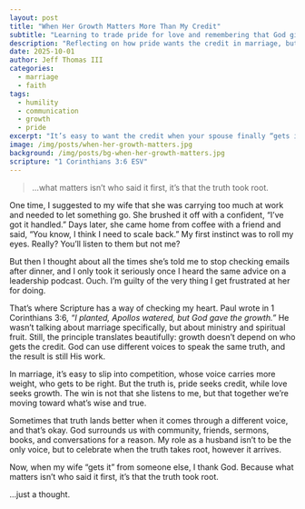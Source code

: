 ```yaml
---
layout: post
title: "When Her Growth Matters More Than My Credit"
subtitle: "Learning to trade pride for love and remembering that God gives the growth."
description: "Reflecting on how pride wants the credit in marriage, but love celebrates growth, wherever the truth comes from."
date: 2025-10-01
author: Jeff Thomas III
categories:
  - marriage
  - faith
tags:
  - humility
  - communication
  - growth
  - pride
excerpt: "It’s easy to want the credit when your spouse finally “gets it.” But as Paul reminds us, 'I planted, Apollos watered, but God gave the growth.' The win isn’t being right; it’s growing together in truth."
image: /img/posts/when-her-growth-matters.jpg
background: /img/posts/bg-when-her-growth-matters.jpg
scripture: "1 Corinthians 3:6 ESV"
---
```

> ...what matters isn’t who said it first, it’s that the truth took root.

One time, I suggested to my wife that she was carrying too much at work and needed to let something go. She brushed it off with a confident, “I’ve got it handled.” Days later, she came home from coffee with a friend and said, “You know, I think I need to scale back.” My first instinct was to roll my eyes. Really? You’ll listen to them but not me?  

But then I thought about all the times she’s told me to stop checking emails after dinner, and I only took it seriously once I heard the same advice on a leadership podcast. Ouch. I’m guilty of the very thing I get frustrated at her for doing.  

That’s where Scripture has a way of checking my heart. Paul wrote in 1 Corinthians 3:6, *“I planted, Apollos watered, but God gave the growth.”* He wasn’t talking about marriage specifically, but about ministry and spiritual fruit. Still, the principle translates beautifully: growth doesn’t depend on who gets the credit. God can use different voices to speak the same truth, and the result is still His work.  

In marriage, it’s easy to slip into competition, whose voice carries more weight, who gets to be right. But the truth is, pride seeks credit, while love seeks growth. The win is not that she listens to me, but that together we’re moving toward what’s wise and true.  

Sometimes that truth lands better when it comes through a different voice, and that’s okay. God surrounds us with community, friends, sermons, books, and conversations for a reason. My role as a husband isn’t to be the only voice, but to celebrate when the truth takes root, however it arrives.  

Now, when my wife “gets it” from someone else, I thank God. Because what matters isn’t who said it first, it’s that the truth took root.

…just a thought.  

<!--stackedit_data:
eyJoaXN0b3J5IjpbNjM4MDk5MzA0XX0=
-->
